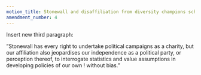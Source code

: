 ```yaml
---
motion_title: Stonewall and disaffiliation from diversity champions scheme
amendment_number: 4
---
```


Insert new third paragraph:

”Stonewall has every right to undertake political campaigns
as a charity, but our affiliation also jeopardises our
independence as a political party, or perception thereof, to
interrogate statistics and value assumptions in developing
policies of our own ! without bias.”
